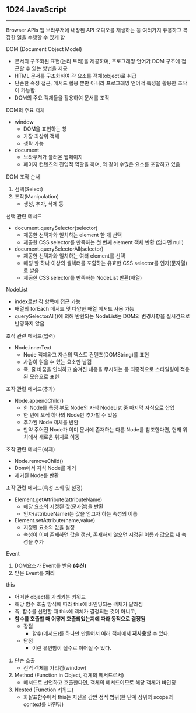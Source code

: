 ## 1024 JavaScript
---
Browser APIs
웹 브라우저에 내장된 API
오디오를 재생하는 등 여러가지 유용하고 복잡한 일을 수행할 수 있게 함

DOM (Document Object Model)
- 문서의 구조화된 표현(논리 트리)을 제공하며, 프로그래밍 언어가 DOM 구조에 접근할 수 있는 방법을 제공
- HTML 문서를 구조화하여 각 요소를 객체(object)로 취급
- 단순한 속성 접근, 메서드 활용 뿐만 아니라 프로그래밍 언어적 특성을 활용한 조작이 가능함.
- DOM의 주요 객체들을 활용하여 문서를 조작

DOM의 주요 객체
- window
  - DOM을 표현하는 창
  - 가장 최상위 객체
  - 생략 가능
- document
  - 브라우저가 불러온 웹페이지
  - 페이지 컨텐츠의 진입적 역할을 하며, <body> 와 같이 수많은 요소를 포함하고 있음

DOM 조작 순서
1. 선택(Select)
2. 조작(Manipulation)
   - 생성, 추가, 삭제 등

선택 관련 메서드
- document.querySelector(selector)
  - 제공한 선택자와 일치하는 element 한 개 선택
  - 제공한 CSS selector를 만족하는 첫 번째 element 객체 반환 (없다면 null)
- document.querySelectorAll(selector)
  - 제공한 선택자와 일치하는 여러 element를 선택
  - 매칭 할 하나 이상의 셀렉터를 포함하는 유효한 CSS selector를 인자(문자열)로 받음
  - 제공한 CSS selector를 만족하는 NodeList 반환(배열)


NodeList
- index로만 각 항목에 접근 가능
- 배열의 forEach 메서드 및 다양한 배열 메서드 사용 가능
- querySelectorAll()에 의해 반환되는 NodeList는 DOM의 변경사항을 실시간으로 반영하지 않음

조작 관련 메서드(입력)
- Node.innerText
  - Node 객체와그 자손의 텍스트 컨텐츠(DOMString)를 표현
  - 사람이 읽을 수 있는 요소만 남김
  - 즉, 줄 바꿈을 인식하고 숨겨진 내용을 무시하는 등 최종적으로 스타일링이 적용된 모습으로 표현

조작 관련 메서드(추가)
- Node.appendChild()
  - 한 Node를 특정 부모 Node의 자식 NodeList 중 마지막 자식으로 삽입
  - 한 번에 오직 하나의 Node만 추가할 수 있음
  - 추가된 Node 객체를 반환
  - 만약 주어진 Node가 이미 문서에 존재하는 다른 Node를 참조한다면, 현재 위치에서 새로운 위치로 이동

조작 관련 메서드(삭제)
- Node.removeChild()
- Dom에서 자식 Node를 제거
- 제거된 Node를 반환

조작 관련 메서드(속성 조회 및 설정)
- Element.getAttribute(attributeName)
  - 해당 요소의 지정된 값(문자열)을 반환
  - 인자(attribueName)는 값을 얻고자 하는 속성의 이름
- Element.setAttribute(name,value)
  - 지정된 요소의 값을 설정
  - 속성이 이미 존재하면 값을 갱신, 존재하지 않으면 지정된 이름과 값으로 새 속성을 추가

Event
1. DOM요소가 Event를 받음 **(수신)**
2. 받은 Event를 **처리**

this
- 어떠한 object를 가리키는 키워드
- 해당 함수 호출 방식에 따라 this에 바인딩되는 객체가 달라짐
- 즉, 함수를 선언할 때 this에 객체가 결정되는 것이 아니고,
- **함수를 호출할 때 어떻게 호출되었는지에 따라 동적으로 결정됨**
  - 장점
    - 함수(메서드)를 하나만 만들어서 여러 객체에서 **재사용**할 수 있다.
  - 단점
    - 이런 유연함이 실수로 이어질 수 있다.

1. 단순 호출
   - 전역 객체를 가리킴(window)
2. Method (Function in Object, 객체의 메서드로서)
   - 메서드로 선언하고 호출한다면, 객체의 메서드이므로 해당 객체가 바인딩
3. Nested (Function 키워드)
   - 화살표함수에서 this는 자신을 감싼 정적 범위(한 단계 상위의 scope의 context를 바인딩)